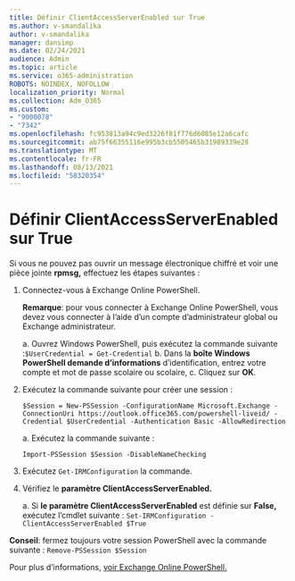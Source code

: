 ```yaml
---
title: Définir ClientAccessServerEnabled sur True
ms.author: v-smandalika
author: v-smandalika
manager: dansimp
ms.date: 02/24/2021
audience: Admin
ms.topic: article
ms.service: o365-administration
ROBOTS: NOINDEX, NOFOLLOW
localization_priority: Normal
ms.collection: Adm_O365
ms.custom:
- "9000078"
- "7342"
ms.openlocfilehash: fc953813a94c9ed3226f81f776d6085e12a6cafc
ms.sourcegitcommit: ab75f66355116e995b3cb5505465b31989339e28
ms.translationtype: MT
ms.contentlocale: fr-FR
ms.lasthandoff: 08/13/2021
ms.locfileid: "58320354"
---
```

# <a name="set-clientaccessserverenabled-to-true"></a>Définir ClientAccessServerEnabled sur True

Si vous ne pouvez pas ouvrir un message électronique chiffré et voir une pièce jointe **rpmsg,** effectuez les étapes suivantes :

1. Connectez-vous à Exchange Online PowerShell.

    **Remarque**: pour vous connecter à Exchange Online PowerShell, vous devez vous connecter à l’aide d’un compte d’administrateur global ou Exchange administrateur.

   a. Ouvrez Windows PowerShell, puis exécutez la commande suivante :`$UserCredential = Get-Credential`
   b. Dans la **boîte Windows PowerShell demande d’informations** d’identification, entrez votre compte et mot de passe scolaire ou scolaire, c. Cliquez sur **OK**. 

2. Exécutez la commande suivante pour créer une session :

    `$Session = New-PSSession -ConfigurationName Microsoft.Exchange -ConnectionUri https://outlook.office365.com/powershell-liveid/ -Credential $UserCredential -Authentication Basic -AllowRedirection`

    a. Exécutez la commande suivante :
    
    `Import-PSSession $Session -DisableNameChecking`

3. Exécutez `Get-IRMConfiguration` la commande.

4. Vérifiez le **paramètre ClientAccessServerEnabled.** 

    a. Si **le paramètre ClientAccessServerEnabled** est définie sur **False,** exécutez l’cmdlet suivante : `Set-IRMConfiguration -ClientAccessServerEnabled $True`

**Conseil**: fermez toujours votre session PowerShell avec la commande suivante : `Remove-PSSession $Session`

Pour plus d’informations, [voir Exchange Online PowerShell.](https://docs.microsoft.com/powershell/exchange/connect-to-exchange-online-powershell)

